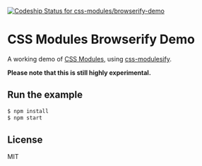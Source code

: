[ ![Codeship Status for css-modules/browserify-demo](https://codeship.com/projects/b7120830-ed2f-0132-7e77-0eee9d4772fa/status?branch=master)](https://codeship.com/projects/83950)

# CSS Modules Browserify Demo

A working demo of [CSS Modules](https://github.com/css-modules/css-modules), using [css-modulesify](https://github.com/css-modules/css-modulesify).

**Please note that this is still highly experimental.**

## Run the example

```bash
$ npm install
$ npm start
```

## License

MIT

